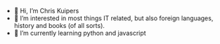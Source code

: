 - 👋 Hi, I’m Chris Kuipers
- 👀 I’m interested in most things IT related, but also foreign languages, history and books (of all sorts).
- 🌱 I’m currently learning python and javascript


<!---
kuipch/kuipch is a ✨ special ✨ repository because its `README.md` (this file) appears on your GitHub profile.
You can click the Preview link to take a look at your changes.
--->
